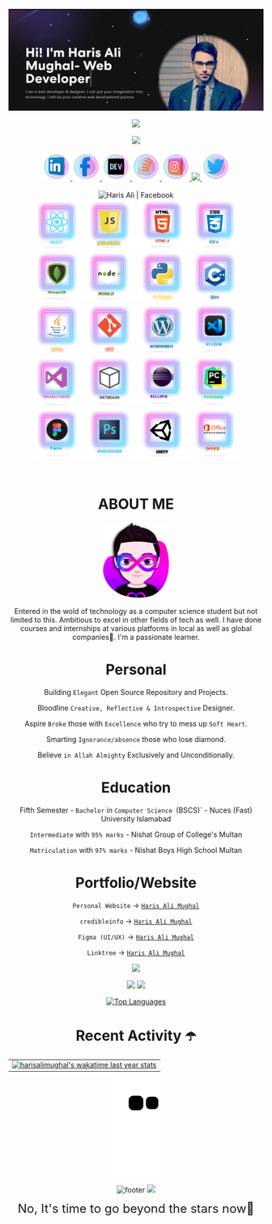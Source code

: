 <!--- assets are created on Canva & Photoshop--->
<!--- Feel free to download the assets and use them in your profile --->
<!--- to upload an asset, create an issue on any of your repositories and add files, the link will be generated --->


<!--- animated text, to copy, just replace the lines with your choice or visit https://readme-typing-svg.herokuapp.com --->
  
<!---

--->
  
<!--- header image --->

<div align="center">
  
<p align="left">
  <img alt="" style="{max-height: 0px}" src="./assets/header/harisalimughal.png">
</p>

  
<!--- portfolio launch image --->
  
<a href="https://harisalimughal.netlify.app/">
  
  <img height="300" src="https://user-images.githubusercontent.com/60597290/151966205-54a50cb6-2401-49bc-992c-dd926c8ecd09.svg"/>
  
  ![](https://komarev.com/ghpvc/?username=harisalimughal&color=blueviolet&label=Profile+Views)
</a>

  
<!--- social media icons, you can find them in the assets directory of this repo --->
  
<a href="https://www.linkedin.com/in/harisalimughal/" target="_blank">
  <img height="55" alt="Haris Ali | LinkedIn"  src="./assets/social icons/linkedin.png"/>
</a> 
  
<a href="https://www.facebook.com/harisalimughal0/" target="_blank">
  <img height="55" alt="Haris Ali | Facebook" src="./assets/social icons/facebook.png" />
</a> 

<a href="https://dev.to/harisali077">
    <img height="55" src="./assets/social icons/dev.png" />
</a>
  
<a href="https://stackoverflow.com/users/20036503/harisali077-mughal?tab=profile" target="_blank">
  <img height="55" alt="Haris Ali | StackOverFlow" src="./assets/social icons/stackoverflow.png" />
</a>
  
<a href="https://www.instagram.com/haris_ali_mughal/" target="_blank">
  <img height="55" alt="Haris Ali | Instagram"  src="./assets/social icons/instagram.png" />
</a>

<a href="https://www.youtube.com/@siliconHarry">
    <img height="55" src="https://user-images.githubusercontent.com/60597290/152035929-b7f75d38-e1c2-4325-a97e-7b934b8534e2.png" />
</a>  

<a href="https://twitter.com/MHarisali077">
    <img height="55" src="./assets/social icons/twitter.png" />
</a> 

  
<!--- a bit of vertical space & languages text --->
  
<div>&nbsp;</div>
  
<img height="65" alt="Haris Ali | Facebook" src="https://user-images.githubusercontent.com/60597290/152353234-0715ffd6-7680-4536-9fdc-ef1abc74c469.svg" />

<div></div>
  
  
<!--- language icons --->
  
  
<!--- 
<img height="100" src="https://user-images.githubusercontent.com/60597290/152359293-4c3dc461-2be7-4d75-b5e3-6244637020e1.png" />
<img height="100" src="https://user-images.githubusercontent.com/60597290/152362823-eb0e032a-5c84-4832-803c-c77bf5b558a0.png" />
<img height="100" src="https://user-images.githubusercontent.com/60597290/152361790-b7faad3d-5f95-468a-aa51-e38f39419ec4.png" />
<img height="100" src="https://user-images.githubusercontent.com/60597290/152363164-01140f44-5328-4ea3-8d95-fec21af7e295.png" /> 
--->
  
<img height="100" src="./assets/icons/react.png"/>
<img height="100" src="./assets/icons/javascript.png" />
<img height="100" src="./assets/icons/html.png"/>
<img height="100" src="./assets/icons/css.png" />
<img height="100" src="./assets/icons/MongoDB.png" />
<img height="100" src="./assets/icons/node.png" />
<img height="100" src="./assets/icons/python.png" />
<img height="100" src="./assets/icons/c++.png" />
<img height="100" src="./assets/icons/java.png" />
<img height="100" src="./assets/icons/git.png" />
<img height="100" src="./assets/icons/wordpress.png" />
<img height="100" src="./assets/icons/vscode.png" />
<img height="100" src="./assets/icons/visualstudio.png" />
<img height="100" src="./assets/icons/netbeans.png" />
<img height="100" src="./assets/icons/ecllipse.png" />
<img height="100" src="./assets/icons/pycharm.png" />
<img height="100" src="./assets/icons/figma.png" />
<img height="100" src="./assets/icons/photoshop.png" />
<img height="100" src="./assets/icons/unity.png" />
<img height="100" src="./assets/icons/office.png" />
  
&nbsp;
<h1 align="center">
  ABOUT ME
</h1>
  
<img width="130" height="150" src="./assets/icons/about.png" />
  
Entered in the wold of technology as a computer science student but not limited to this. Ambitious to excel in other fields of tech as well. I have done courses and internships at various platforms in local as well as global companies🎉. I'm a passionate learner.
  
  <!--- Personal --->  
  
<h1 align="center">
    Personal 
    </h2>
  
Building `Elegant` Open Source Repository and Projects.
  
Bloodline `Creative, Reflective & Introspective` Designer.
  
Aspire `Broke` those with `Excellence` who try to mess up `Soft Heart`.
  
Smarting `Ignorance/absence` those who lose diamond.
  
Believe `in Allah Almighty` Exclusively and Unconditionally.
  
  
  <!--- Education --->  
  
<h1 align="center">
    Education 
    </h2>

  Fifth Semester - `Bachelor` in `Computer Science `(BSCS)` - Nuces (Fast) University Islamabad
  
  `Intermediate` with `95% marks` - Nishat Group of College's Multan 
  
  `Matriculation`  with `97% marks` - Nishat Boys High School Multan

  
  <!--- Portfolio/Website --->  
  
<h1 align="center">
    Portfolio/Website
    </h2>
  
  `Personal Website` -> <a href="https://harisalimughal.netlify.app/" target="_blank">`Haris Ali Mughal`</a>
  
  `credibleinfo` -> <a href="https://mycredible.info/#505183863" target="_blank">`Haris Ali Mughal`</a>

  `Figma (UI/UX)` -> <a href="https://www.figma.com/@harisalimughal" target="_blank">`Haris Ali Mughal`</a>
  
  `Linktree` -> <a href="https://linktr.ee/harisali077" target="_blank">`Haris Ali Mughal`</a>
  
  
  <!--- Buy Me a Coffee ☕ ---> 
  
<!--- <h3 align="center"></h3>
<p><a href="https://www.buymeacoffee.com/harisalimughal"> <img align="center" src="https://cdn.buymeacoffee.com/buttons/v2/default-pink.png" height="40" width="160" alt="oss amehmood" /></a><a href="https://ko-fi.com/harisalimughal">
<img align="center" src="https://cdn.ko-fi.com/cdn/kofi3.png?v=3" height="40" width="160" alt="harisalimughal" /></a></p> --->

  
  <!--- adding 3D earth icon to show some love for the environment 🌏 --->
  
 <img height="60" src="https://user-images.githubusercontent.com/60597290/152370900-69dce999-2e00-4227-9547-917fa1a4b06e.png" />
  
 <p align="center">
  
  <img width="600px" src="https://github-readme-stats.vercel.app/api?username=harisalimughal&count_private=true&show_icons=true&theme=material-palenight&hide_border=true&bg_color=1F222E" />
  
  <img width="600px" src="https://github-readme-streak-stats.herokuapp.com?user=harisalimughal&theme=material-palenight&hide_border=true&fire=C77800&ring=7C2AE8&background=1F222E" />
  
</p>

<a href="https://github.com/harisalimughal" align="left"><img src="https://github-readme-stats.vercel.app/api/top-langs/?username=harisalimughal&langs_count=40&title_color=0891b2&text_color=ffffff&icon_color=0891b2&bg_color=1c1917&hide_border=true&locale=en&custom_title=Top%40%Languages" alt="Top Languages" /></a>


<!--- Recent Activity ☂️ ---> 

<h1 align="center">
    Recent Activity ☂️
    </h2>

<table align="center">
  <tr> 
    <div style="text-align: center;">
    <td align="left">
      
<!--START_SECTION:activity-->
 <a href="https://wakatime.com/@harisalimughal">
        <img width="100%" src="https://github-readme-stats.vercel.app/api/wakatime?username=harisalimughal&hide_progress=false&layout=compact&custom_title=Wakatime%20last%20year%20Stats"
            alt="harisalimughal's wakatime last year stats">
    </a>
<!--END_SECTION:activity-->

 </td>
   </div>
  </tr>
</table>


<!--- Github snack contribution graph --->
  
<div align="center"> <img src="https://raw.githubusercontent.com/muhiqsimui/muhiqsimui/output/github-contribution-grid-snake.svg" /></div>

<!--- building footer with spaceship question --->
  
![footer](https://user-images.githubusercontent.com/60597290/152518980-fa55fbc8-81fe-4bba-bf52-21320455e217.png)
<img height="90" src="https://user-images.githubusercontent.com/60597290/152519754-992acfbc-39df-489d-a01a-72ea86a08996.png" />


<span style="font-size: 24px;">No, It's time to go beyond the stars now🌟</span>

 
 </div>
